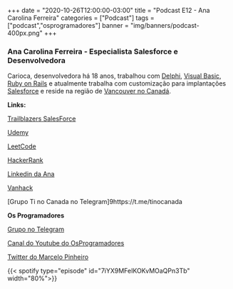 +++
date = "2020-10-26T12:00:00-03:00"
title = "Podcast E12 - Ana Carolina Ferreira"
categories = ["Podcast"]
tags = ["podcast","osprogramadores"]
banner = "img/banners/podcast-400px.png"
+++

### Ana Carolina Ferreira - Especialista Salesforce e Desenvolvedora

Carioca, desenvolvedora há 18 anos, trabalhou com [Delphi](https://www.embarcadero.com/products/delphi), [Visual Basic](https://visualstudio.microsoft.com/), [Ruby on Rails](https://rubyonrails.org/) e atualmente trabalha com customização para implantações [Salesforce](https://www.salesforce.com/ca/) e reside na região de [Vancouver no Canadá](https://vancouver.ca/).


**Links:**

[Trailblazers SalesForce](https://trailblazers.salesforce.com/)

[Udemy](https://www.udemy.com/)

[LeetCode](https://leetcode.com/)

[HackerRank](https://www.hackerrank.com/)

[Linkedin da Ana](https://www.linkedin.com/in/ana-carolina-ferreira-a19b1446/?originalSubdomain=ca)

[Vanhack](https://vanhack.com/)

[Grupo Ti no Canada no Telegram]9https://t.me/tinocanada


**Os Programadores**

[Grupo no Telegram](https://t.me/osprogramadores)

[Canal do Youtube do OsProgramadores](https://www.youtube.com/channel/UCt_YNYGl6K5yNXlXEQDdwWg?view_as=subscriber)

[Twitter do Marcelo Pinheiro](https://twitter.com/mpinheir)


{{< spotify type="episode" id="7iYX9MFeIKOKvMOaQPn3Tb" width="80%">}}